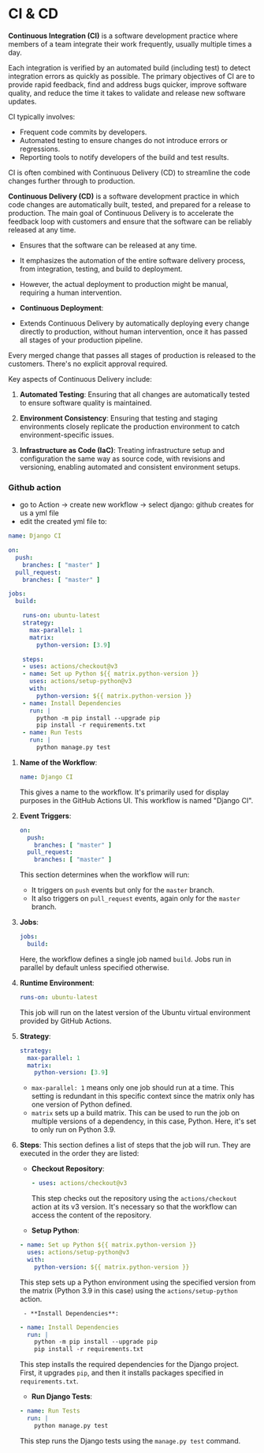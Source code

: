 # CI & CD

**Continuous Integration (CI)** is a software development practice where members of a team integrate their work frequently, usually multiple times a day.

Each integration is verified by an automated build (including test) to detect integration errors as quickly as possible.
The primary objectives of CI are to provide rapid feedback, find and address bugs quicker, improve software quality, and reduce the time it takes to validate and release new software updates. 

CI typically involves:

- Frequent code commits by developers.
- Automated testing to ensure changes do not introduce errors or regressions.
- Reporting tools to notify developers of the build and test results.

CI is often combined with Continuous Delivery (CD) to streamline the code changes further through to production.

**Continuous Delivery (CD)** is a software development practice in which code changes are automatically built, tested, and prepared for a release to production. The main goal of Continuous Delivery is to accelerate the feedback loop with customers and ensure that the software can be reliably released at any time.

- Ensures that the software can be released at any time.
- It emphasizes the automation of the entire software delivery process, from integration, testing, and build to deployment.
- However, the actual deployment to production might be manual, requiring a human intervention.

- **Continuous Deployment**: 
- Extends Continuous Delivery by automatically deploying every change directly to production, without human intervention, once it has passed all stages of your production pipeline.

Every merged change that passes all stages of production is released to the customers. There's no explicit approval required.

Key aspects of Continuous Delivery include:

1. **Automated Testing**: Ensuring that all changes are automatically tested to ensure software quality is maintained.

2. **Environment Consistency**: Ensuring that testing and staging environments closely replicate the production environment to catch environment-specific issues.

3. **Infrastructure as Code (IaC)**: Treating infrastructure setup and configuration the same way as source code, with revisions and versioning, enabling automated and consistent environment setups.


### Github action

- go to Action -> create new workflow -> select django: github creates for us a yml file
- edit the created yml file to:

```yml
name: Django CI

on:
  push:
    branches: [ "master" ]
  pull_request:
    branches: [ "master" ]

jobs:
  build:

    runs-on: ubuntu-latest
    strategy:
      max-parallel: 1
      matrix:
        python-version: [3.9]

    steps:
    - uses: actions/checkout@v3
    - name: Set up Python ${{ matrix.python-version }}
      uses: actions/setup-python@v3
      with:
        python-version: ${{ matrix.python-version }}
    - name: Install Dependencies
      run: |
        python -m pip install --upgrade pip
        pip install -r requirements.txt
    - name: Run Tests
      run: |
        python manage.py test
```

1. **Name of the Workflow**:
   ```yaml
   name: Django CI
   ```
   This gives a name to the workflow. It's primarily used for display purposes in the GitHub Actions UI. This workflow is named "Django CI".

2. **Event Triggers**:
   ```yaml
   on:
     push:
       branches: [ "master" ]
     pull_request:
       branches: [ "master" ]
   ```
   This section determines when the workflow will run:
   - It triggers on `push` events but only for the `master` branch.
   - It also triggers on `pull_request` events, again only for the `master` branch.

3. **Jobs**:
   ```yaml
   jobs:
     build:
   ```
   Here, the workflow defines a single job named `build`. Jobs run in parallel by default unless specified otherwise.

4. **Runtime Environment**:
   ```yaml
   runs-on: ubuntu-latest
   ```
   This job will run on the latest version of the Ubuntu virtual environment provided by GitHub Actions.

5. **Strategy**:
   ```yaml
   strategy:
     max-parallel: 1
     matrix:
       python-version: [3.9]
   ```
   - `max-parallel: 1` means only one job should run at a time. This setting is redundant in this specific context since the matrix only has one version of Python defined.
   - `matrix` sets up a build matrix. This can be used to run the job on multiple versions of a dependency, in this case, Python. Here, it's set to only run on Python 3.9.

6. **Steps**:
   This section defines a list of steps that the job will run. They are executed in the order they are listed:

   - **Checkout Repository**:
     ```yaml
     - uses: actions/checkout@v3
     ```
     This step checks out the repository using the `actions/checkout` action at its v3 version. It's necessary so that the workflow can access the content of the repository.

    - **Setup Python**:
     ```yaml
     - name: Set up Python ${{ matrix.python-version }}
       uses: actions/setup-python@v3
       with:
         python-version: ${{ matrix.python-version }}
     ```
     This step sets up a Python environment using the specified version from the matrix (Python 3.9 in this case) using the `actions/setup-python` action.

        - **Install Dependencies**:
     ```yaml
     - name: Install Dependencies
       run: |
         python -m pip install --upgrade pip
         pip install -r requirements.txt
     ```
     This step installs the required dependencies for the Django project. First, it upgrades `pip`, and then it installs packages specified in `requirements.txt`.

    - **Run Django Tests**:
     ```yaml
     - name: Run Tests
       run: |
         python manage.py test
     ```
     This step runs the Django tests using the `manage.py test` command.